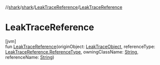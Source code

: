 //[shark](../../../index.md)/[shark](../index.md)/[LeakTraceReference](index.md)/[LeakTraceReference](-leak-trace-reference.md)

# LeakTraceReference

[jvm]\
fun [LeakTraceReference](-leak-trace-reference.md)(originObject: [LeakTraceObject](../-leak-trace-object/index.md), referenceType: [LeakTraceReference.ReferenceType](-reference-type/index.md), owningClassName: [String](https://kotlinlang.org/api/latest/jvm/stdlib/kotlin/-string/index.html), referenceName: [String](https://kotlinlang.org/api/latest/jvm/stdlib/kotlin/-string/index.html))
